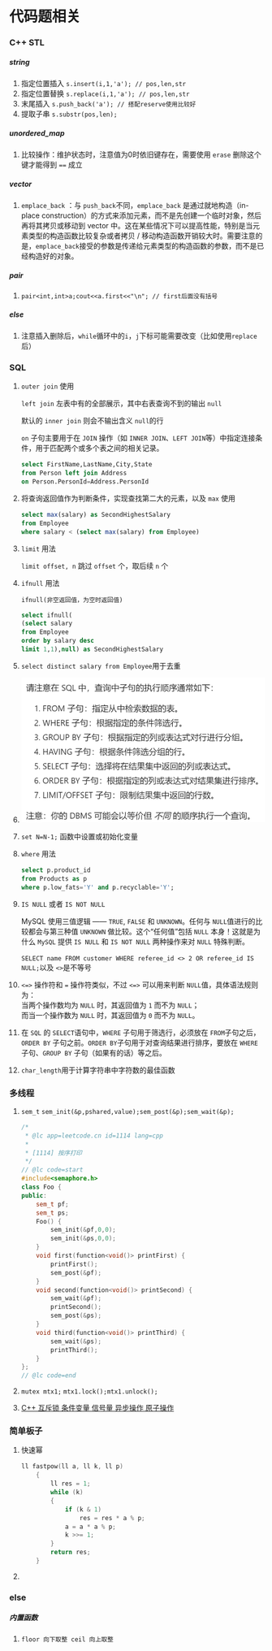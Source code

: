 # 代码题相关

### C++ STL

##### string

1. 指定位置插入 `s.insert(i,1,'a'); // pos,len,str`​
2. 指定位置替换 `s.replace(i,1,'a'); // pos,len,str`​
3. 末尾插入 `s.push_back('a'); // 搭配reserve使用比较好`​
4. 提取子串 `s.substr(pos,len);`​

##### unordered_map

1. 比较操作：维护状态时，注意值为0时依旧键存在，需要使用 `erase`​ 删除这个键才能得到 `==`​ 成立

##### vector

1. ​`emplace_back`​ ：与 `push_back`​ 不同，`emplace_back`​ 是通过就地构造（in-place construction）的方式来添加元素，而不是先创建一个临时对象，然后再将其拷贝或移动到 vector 中。这在某些情况下可以提高性能，特别是当元素类型的构造函数比较复杂或者拷贝 / 移动构造函数开销较大时。需要注意的是，`emplace_back`​ 接受的参数是传递给元素类型的构造函数的参数，而不是已经构造好的对象。

##### pair

1. ​`pair<int,int>a;cout<<a.first<<"\n"; // first后面没有括号`​

##### else

1. 注意插入删除后，`while`​循环中的`i`​，`j`​下标可能需要改变（比如使用`replace`​后）

### SQL

1. ​`outer join`​ 使用

    ​`left join`​ 左表中有的全部展示，其中右表查询不到的输出 `null`​

    默认的 `inner join`​ 则会不输出含义 `null`​ 的行

    ​`on`​ 子句主要用于在 `JOIN`​ 操作（如 `INNER JOIN`​、`LEFT JOIN`​ 等）中指定连接条件，用于匹配两个或多个表之间的相关记录。

    ```sql
    select FirstName,LastName,City,State
    from Person left join Address
    on Person.PersonId=Address.PersonId
    ```

2. 将查询返回值作为判断条件，实现查找第二大的元素，以及 `max`​ 使用

    ```sql
    select max(salary) as SecondHighestSalary
    from Employee
    where salary < (select max(salary) from Employee)
    ```
3. ​`limit`​ 用法

    ​`limit offset, n`​ 跳过 `offset`​ 个，取后续 `n`​ 个
4. ​`ifnull`​ 用法

    ​`ifnull(非空返回值，为空时返回值)`​

    ```sql
    select ifnull(
    (select salary
    from Employee
    order by salary desc
    limit 1,1),null) as SecondHighestSalary
    ```

5. ​`select distinct salary from Employee`​ 用于去重
6. ![screen-capture](image-20250331022038-becfjzm.png)​
7. ​`set N=N-1;`​ 函数中设置或初始化变量
8. ​`where`​ 用法

    ```sql
    select p.product_id
    from Products as p
    where p.low_fats='Y' and p.recyclable='Y';
    ```

9. ​`IS NULL`​ 或者 `IS NOT NULL`​

    MySQL 使用三值逻辑 —— `TRUE`​, `FALSE`​ 和 `UNKNOWN`​。任何与 `NULL`​ 值进行的比较都会与第三种值 `UNKNOWN`​ 做比较。这个“任何值”包括 `NULL`​ 本身！这就是为什么 `MySQL`​ 提供 `IS NULL`​ 和 `IS NOT NULL`​ 两种操作来对 `NULL`​ 特殊判断。

    ​`SELECT name FROM customer WHERE referee_id <> 2 OR referee_id IS NULL;`​ 以及 `<>`​是不等号
10. ​`<=>`​ 操作符和 `=`​ 操作符类似，不过 `<=>`​ 可以用来判断 `NULL`​ 值，具体语法规则为：  
     当两个操作数均为 `NULL`​ 时，其返回值为 `1`​ 而不为 `NULL`​；  
     而当一个操作数为 `NULL`​ 时，其返回值为 `0`​ 而不为 `NULL`​。
11. 在 `SQL`​ 的 `SELECT`​ 语句中，`WHERE`​ 子句用于筛选行，必须放在 `FROM`​ 子句之后，`ORDER BY`​ 子句之前。`ORDER BY`​ 子句用于对查询结果进行排序，要放在 `WHERE`​ 子句、`GROUP BY`​ 子句（如果有的话）等之后。
12. ​`char_length`​ 用于计算字符串中字符数的最佳函数

### 多线程

1.  `sem_t`​ `sem_init(&p,pshared,value);`​ `sem_post(&p);sem_wait(&p);`​

    ```cpp
    /*
     * @lc app=leetcode.cn id=1114 lang=cpp
     *
     * [1114] 按序打印
     */
    // @lc code=start
    #include<semaphore.h>
    class Foo {
    public:
        sem_t pf;
        sem_t ps;
        Foo() {
            sem_init(&pf,0,0);
            sem_init(&ps,0,0);
        }
        void first(function<void()> printFirst) {
            printFirst();
            sem_post(&pf);
        }
        void second(function<void()> printSecond) {
            sem_wait(&pf);
            printSecond();
            sem_post(&ps);
        }
        void third(function<void()> printThird) {
            sem_wait(&ps);
            printThird();
        }
    };
    // @lc code=end
    ```

2. ​`mutex mtx1;`​ `mtx1.lock();`​ `mtx1.unlock();`​
3. [C++ 互斥锁 条件变量 信号量 异步操作 原子操作](https://leetcode.cn/problems/print-in-order/solutions/445416/c-hu-chi-suo-tiao-jian-bian-liang-xin-hao-liang-yi)

### 简单板子

1. 快速幂

    ```cpp
    ll fastpow(ll a, ll k, ll p)
        {
            ll res = 1;
            while (k)
            {
                if (k & 1)
                    res = res * a % p;
                a = a * a % p;
                k >>= 1;
            }
            return res;
        }
    ```
2. ‍

### else

##### 内置函数

1. ​`floor 向下取整 ceil 向上取整`​

‍

‍
